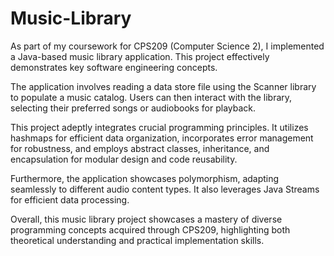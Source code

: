 # Music-Library
As part of my coursework for CPS209 (Computer Science 2), I implemented a Java-based music library application. This project effectively demonstrates key software engineering concepts.

The application involves reading a data store file using the Scanner library to populate a music catalog. Users can then interact with the library, selecting their preferred songs or audiobooks for playback.

This project adeptly integrates crucial programming principles. It utilizes hashmaps for efficient data organization, incorporates error management for robustness, and employs abstract classes, inheritance, and encapsulation for modular design and code reusability.

Furthermore, the application showcases polymorphism, adapting seamlessly to different audio content types. It also leverages Java Streams for efficient data processing.

Overall, this music library project showcases a mastery of diverse programming concepts acquired through CPS209, highlighting both theoretical understanding and practical implementation skills.
